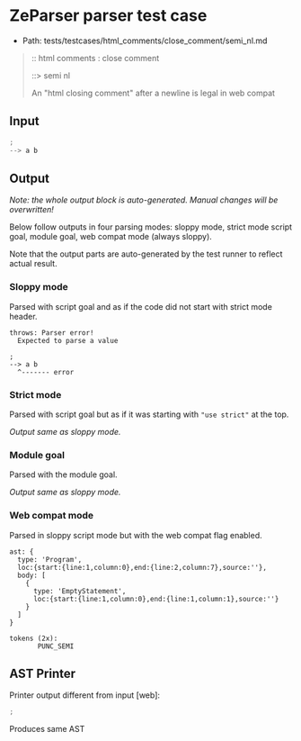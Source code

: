 # ZeParser parser test case

- Path: tests/testcases/html_comments/close_comment/semi_nl.md

> :: html comments : close comment
>
> ::> semi nl
>
> An "html closing comment" after a newline is legal in web compat

## Input

`````js
;
--> a b
`````

## Output

_Note: the whole output block is auto-generated. Manual changes will be overwritten!_

Below follow outputs in four parsing modes: sloppy mode, strict mode script goal, module goal, web compat mode (always sloppy).

Note that the output parts are auto-generated by the test runner to reflect actual result.

### Sloppy mode

Parsed with script goal and as if the code did not start with strict mode header.

`````
throws: Parser error!
  Expected to parse a value

;
--> a b
  ^------- error
`````

### Strict mode

Parsed with script goal but as if it was starting with `"use strict"` at the top.

_Output same as sloppy mode._

### Module goal

Parsed with the module goal.

_Output same as sloppy mode._

### Web compat mode

Parsed in sloppy script mode but with the web compat flag enabled.

`````
ast: {
  type: 'Program',
  loc:{start:{line:1,column:0},end:{line:2,column:7},source:''},
  body: [
    {
      type: 'EmptyStatement',
      loc:{start:{line:1,column:0},end:{line:1,column:1},source:''}
    }
  ]
}

tokens (2x):
       PUNC_SEMI
`````


## AST Printer

Printer output different from input [web]:

````js
;
````

Produces same AST
